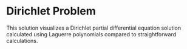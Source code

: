 # Dirichlet Problem

This solution visualizes a Dirichlet partial differential equation solution calculated using Laguerre polynomials compared to straightforward calculations.